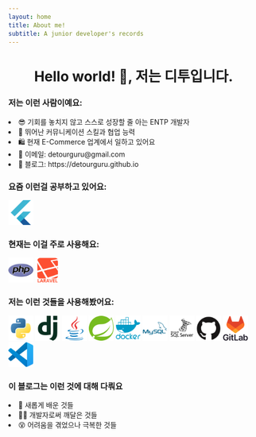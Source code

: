```yaml
---
layout: home
title: About me!
subtitle: A junior developer's records
---
```


<h1 align="center">Hello world! 👋, 저는 디투입니다.</h1>

<h3 align="left">저는 이런 사람이예요:</h3>
<p align="left"> 
  <li>😎 기회를 놓치지 않고 스스로 성장할 줄 아는 ENTP 개발자</li>
  <li>🚀 뛰어난 커뮤니케이션 스킬과 협업 능력</li>
  <li>🛍️ 현재 E-Commerce 업계에서 일하고 있어요</li>
  <li>📧 이메일: detourguru@gmail.com</li>
  <li>👀 블로그: https://detourguru.github.io</li>
</p> 

<h3 align="left">요즘 이런걸 공부하고 있어요:</h3>
<p align="left"> 
  <img src="https://raw.githubusercontent.com/devicons/devicon/master/icons/flutter/flutter-original.svg" alt="flutter" width="50" height="50"/>
</p>

<h3 align="left">현재는 이걸 주로 사용해요:</h3>
<p align="left"> 
  <img src="https://raw.githubusercontent.com/devicons/devicon/master/icons/php/php-original.svg" alt="php" width="50" height="50"/>
  <img src="https://raw.githubusercontent.com/devicons/devicon/master/icons/laravel/laravel-plain-wordmark.svg" alt="laravel" width="50" height="50"/>
</p>

<h3 align="left">저는 이런 것들을 사용해봤어요:</h3>
<p align="left"> 
  <img src="https://raw.githubusercontent.com/devicons/devicon/master/icons/python/python-original.svg" alt="python" width="50" height="50"/>
  <img src="https://raw.githubusercontent.com/devicons/devicon/master/icons/django/django-plain.svg" alt="django" width="50" height="50"/>
  <img src="https://raw.githubusercontent.com/devicons/devicon/master/icons/java/java-original.svg" alt="java" width="50" height="50"/>
  <img src="https://raw.githubusercontent.com/devicons/devicon/master/icons/spring/spring-original.svg" alt="spring" width="50" height="50"/>
  <img src="https://raw.githubusercontent.com/devicons/devicon/master/icons/docker/docker-plain-wordmark.svg" alt="docker" width="50" height="50"/>
  <img src="https://raw.githubusercontent.com/devicons/devicon/master/icons/mysql/mysql-plain-wordmark.svg" alt="mysql" width="50" height="50"/>
  <img src="https://raw.githubusercontent.com/devicons/devicon/master/icons/microsoftsqlserver/microsoftsqlserver-plain-wordmark.svg" alt="mssql" width="50" height="50"/>
  <img src="https://raw.githubusercontent.com/devicons/devicon/master/icons/github/github-original.svg" alt="github" width="50" height="50"/>
  <img src="https://raw.githubusercontent.com/devicons/devicon/master/icons/gitlab/gitlab-original-wordmark.svg" alt="gitlab" width="50" height="50"/>
  <img src="https://raw.githubusercontent.com/devicons/devicon/master/icons/vscode/vscode-original.svg" alt="vscode" width="50" height="50"/>
</p>

<h3 align="left">이 블로그는 이런 것에 대해 다뤄요</h3>
<p align="left">
  <li>🤩 새롭게 배운 것들</li>
  <li>👩‍💻 개발자로써 깨달은 것들</li>
  <li>😵 어려움을 겪었으나 극복한 것들</li>
</p>
